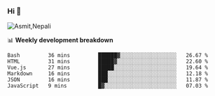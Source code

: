 ### Hi 👋

![Asmit,Nepali](https://media.giphy.com/media/L8K62iTDkzGX6/giphy.gif)
<!--
**asmit99nepali/asmit99nepali** is a ✨ _special_ ✨ repository because its `README.md` (this file) appears on your GitHub profile.

Here are some ideas to get you started:

- 🔭 I’m currently working on ...
- 🌱 I’m currently learning ...
- 👯 I’m looking to collaborate on ...
- 🤔 I’m looking for help with ...
- 💬 Ask me about ...
- 📫 How to reach me: ...
- 😄 Pronouns: ...
- ⚡ Fun fact: ...
-->


📊 **Weekly development breakdown**
<!--START_SECTION:waka-->

```text
Bash         36 mins         ██████▓░░░░░░░░░░░░░░░░░░   26.67 %
HTML         31 mins         █████▓░░░░░░░░░░░░░░░░░░░   22.60 %
Vue.js       27 mins         █████░░░░░░░░░░░░░░░░░░░░   19.64 %
Markdown     16 mins         ███░░░░░░░░░░░░░░░░░░░░░░   12.18 %
JSON         16 mins         ███░░░░░░░░░░░░░░░░░░░░░░   11.87 %
JavaScript   9 mins          █▓░░░░░░░░░░░░░░░░░░░░░░░   07.03 %
```

<!--END_SECTION:waka-->

